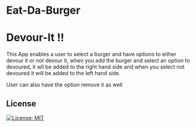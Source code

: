 # Eat-Da-Burger

# Devour-It !!
This App enables a user to select a burger and have options to either devour it or not devour it, when you add the burger and select an option to devoured, it wll be added to the
right hand side and when you select not devoured it will be added to the left hand side.

User can also have the option remove it as well

## License
[![License: MIT](https://img.shields.io/badge/License-MIT-yellow.svg)](https://opensource.org/licenses/MIT)
